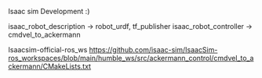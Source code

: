 Isaac sim Development :)

isaac_robot_description -> robot_urdf, tf_publisher
isaac_robot_controller -> cmdvel_to_ackermann

Isaacsim-official-ros_ws
https://github.com/isaac-sim/IsaacSim-ros_workspaces/blob/main/humble_ws/src/ackermann_control/cmdvel_to_ackermann/CMakeLists.txt